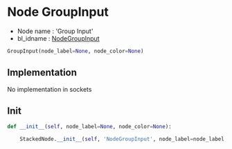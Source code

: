 # Node GroupInput

- Node name : 'Group Input'
- bl_idname : [NodeGroupInput](https://docs.blender.org/api/current/bpy.types.{bl_idname}.html)


``` python
GroupInput(node_label=None, node_color=None)
```
## Implementation

No implementation in sockets

## Init

``` python
def __init__(self, node_label=None, node_color=None):

    StackedNode.__init__(self, 'NodeGroupInput', node_label=node_label, node_color=node_color)
```
